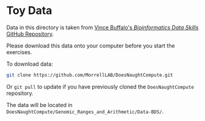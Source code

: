 # Toy Data

Data in this directory is taken from [Vince Buffalo's *Bioinformatics Data Skills* GitHub Repository](https://github.com/vsbuffalo/bds-files).

Please download this data onto your computer before you start the exercises.

To download data:

```bash
git clone https://github.com/MorrellLAB/DoesNaughtCompute.git
```

Or `git pull` to update if you have previously cloned the `DoesNaughtCompute` repository.

The data will be located in `DoesNaughtCompute/Genomic_Ranges_and_Arithmetic/Data-BDS/`.